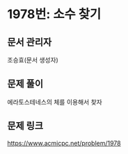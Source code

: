 # 1978번: 소수 찾기
## 문서 관리자
조승효(문서 생성자)
## 문제 풀이
에라토스테네스의 체를 이용해서 찾자
## 문제 링크
https://www.acmicpc.net/problem/1978